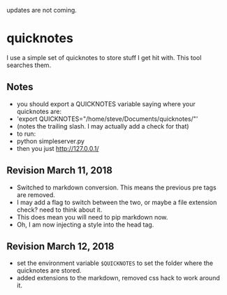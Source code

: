 updates are not coming.

# quicknotes
I use a simple set of quicknotes to store stuff I get hit with. This tool searches them.

## Notes
* you should export a QUICKNOTES variable saying where your quicknotes are:
* 'export QUICKNOTES="/home/steve/Documents/quicknotes/"'
* (notes the trailing slash.  I may actually add a check for that)
* to run:
* python simpleserver.py
* then you just http://127.0.0.1/  

## Revision March 11, 2018
* Switched to markdown conversion. This means the previous pre tags are removed.
* I may add a flag to switch between the two, or maybe a file extension check? need to think about it.
* This does mean you will need to pip markdown now.
* Oh, I am now injecting a style into the head tag.

## Revision March 12, 2018
* set the environment variable `$QUICKNOTES` to set the folder where the quicknotes are stored.
* added extensions to the markdown, removed css hack to work around it.

